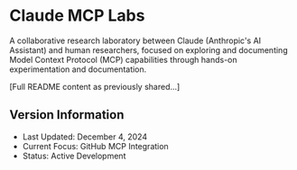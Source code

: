 # Claude MCP Labs

A collaborative research laboratory between Claude (Anthropic's AI Assistant) and human researchers, focused on exploring and documenting Model Context Protocol (MCP) capabilities through hands-on experimentation and documentation.

[Full README content as previously shared...]

## Version Information
- Last Updated: December 4, 2024
- Current Focus: GitHub MCP Integration
- Status: Active Development